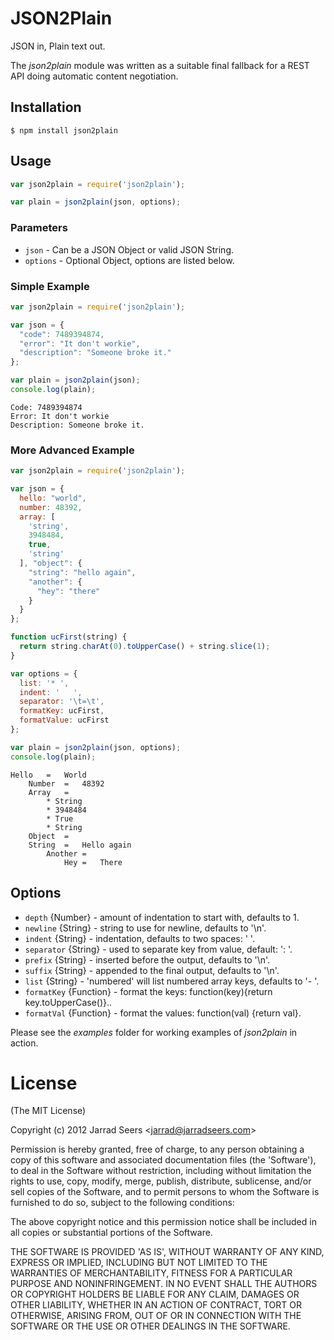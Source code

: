 # JSON2Plain

JSON in, Plain text out.

The _json2plain_ module was written as a suitable final fallback for a REST API doing automatic content negotiation.

## Installation

	$ npm install json2plain

## Usage

```js
var json2plain = require('json2plain');

var plain = json2plain(json, options);
```

### Parameters
* `json` - Can be a JSON Object or valid JSON String.
* `options` - Optional Object, options are listed below.

### Simple Example

```js
var json2plain = require('json2plain');

var json = {
  "code": 7489394874,
  "error": "It don't workie",
  "description": "Someone broke it."
};

var plain = json2plain(json);
console.log(plain);
```

	Code: 7489394874
	Error: It don't workie
	Description: Someone broke it.

### More Advanced Example

```js
var json2plain = require('json2plain');

var json = { 
  hello: "world",
  number: 48392,
  array: [
    'string',
    3948484,
    true,
    'string'
  ], "object": {
    "string": "hello again",
    "another": {
      "hey": "there"
    }   
  }
};

function ucFirst(string) {
  return string.charAt(0).toUpperCase() + string.slice(1);
}

var options = { 
  list: '* ',
  indent: '   ',
  separator: '\t=\t',
  formatKey: ucFirst,
  formatValue: ucFirst
};

var plain = json2plain(json, options);
console.log(plain);
```

	Hello	=	World
		Number	=	48392
		Array	=	
			* String
			* 3948484
			* True
			* String
		Object	=	
		String	=	Hello again
			Another	=	
				Hey	=	There


## Options

* `depth`     {Number}   - amount of indentation to start with, defaults to 1.
* `newline`   {String}   - string to use for newline, defaults to '\n'.
* `indent`    {String}   - indentation, defaults to two spaces: '  '.
* `separator` {String}   - used to separate key from value, default: ': '.
* `prefix`    {String}   - inserted before the output, defaults to '\n'.
* `suffix`    {String}   - appended to the final output, defaults to '\n'.
* `list`      {String}   - 'numbered' will list numbered array keys, defaults to '- '.
* `formatKey` {Function} - format the keys: function(key){return key.toUpperCase()}..
* `formatVal` {Function} - format the values: function(val) {return val}.

Please see the _examples_ folder for working examples of _json2plain_ in action.

# License 

(The MIT License)

Copyright (c) 2012 Jarrad Seers &lt;jarrad@jarradseers.com&gt;

Permission is hereby granted, free of charge, to any person obtaining
a copy of this software and associated documentation files (the
'Software'), to deal in the Software without restriction, including
without limitation the rights to use, copy, modify, merge, publish,
distribute, sublicense, and/or sell copies of the Software, and to
permit persons to whom the Software is furnished to do so, subject to
the following conditions:

The above copyright notice and this permission notice shall be
included in all copies or substantial portions of the Software.

THE SOFTWARE IS PROVIDED 'AS IS', WITHOUT WARRANTY OF ANY KIND,
EXPRESS OR IMPLIED, INCLUDING BUT NOT LIMITED TO THE WARRANTIES OF
MERCHANTABILITY, FITNESS FOR A PARTICULAR PURPOSE AND NONINFRINGEMENT.
IN NO EVENT SHALL THE AUTHORS OR COPYRIGHT HOLDERS BE LIABLE FOR ANY
CLAIM, DAMAGES OR OTHER LIABILITY, WHETHER IN AN ACTION OF CONTRACT,
TORT OR OTHERWISE, ARISING FROM, OUT OF OR IN CONNECTION WITH THE
SOFTWARE OR THE USE OR OTHER DEALINGS IN THE SOFTWARE.
